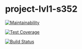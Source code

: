 # project-lvl1-s352
[![Maintainability](https://api.codeclimate.com/v1/badges/a99a88d28ad37a79dbf6/maintainability)](https://codeclimate.com/github/codeclimate/codeclimate/maintainability)

[![Test Coverage](https://api.codeclimate.com/v1/badges/a99a88d28ad37a79dbf6/test_coverage)](https://codeclimate.com/github/codeclimate/codeclimate/test_coverage)


[![Build Status](https://travis-ci.org/mpokrovsky/project-lvl1-s352.svg?branch=master)](https://travis-ci.org/mpokrovsky/project-lvl1-s352)
